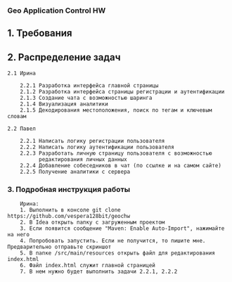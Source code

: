 ### Geo Application Control HW

## 1. Требования

## 2. Распределение задач
        
    2.1 Ирина
    
        2.2.1 Разработка интерфейса главной страницы
        2.1.2 Разработка интерфейса страницы регистрации и аутентификации
        2.1.3 Создание чата с возможностью шаринга
        2.1.4 Визуализация аналитики 
        2.1.5 Декодирования местоположения, поиск по тегам и ключевым словам
        
    2.2 Павел
        
        2.2.1 Написать логику регистрации пользователя
        2.2.2 Написать логику аутентификации пользователя
        2.2.3 Разработать личную страницу пользователя с возможностью
              редактирования личных данных
        2.2.4 Добавление собеседников в чат (по ссылке и на самом сайте)
        2.2.5 Получение аналитики с сервера
        
### 3. Подробная инструкция работы

        Ирина:
        1. Выполнить в консоле git clone https://github.com/vespera128bit/geochw
        2. В Idea открыть папку с загруженным проектом
        3. Если появится сообщение "Maven: Enable Auto-Import", нажимайте на него
        4. Попробовать запустить. Если не получится, то пишите мне. Предварительно отправьте скриншот
        5. В папке /src/main/resources открыть файл для редактирования index.html 
        6. Файл index.html служит главной страницей 
        7. В нем нужно будет выполнить задачи 2.2.1, 2.2.2
        
        
        
